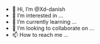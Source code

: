 - 👋 Hi, I’m @Xd-danish
- 👀 I’m interested in ...
- 🌱 I’m currently learning ...
- 💞️ I’m looking to collaborate on ...
- 📫 How to reach me ...

<!---
Xd-danish/Xd-danish is a ✨ special ✨ repository because its `README.md` (this file) appears on your GitHub profile.
You can click the Preview link to take a look at your changes.
--->
